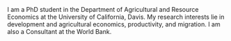<br><br>
I am a PhD student in the Department of Agricultural and Resource Economics at the University of California, Davis. My research interests lie in development and agricultural economics, productivity, and migration. I am also a Consultant at the World Bank.
